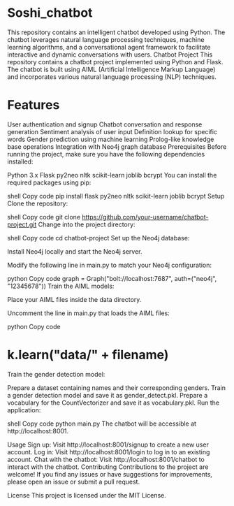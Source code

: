 # Soshi_chatbot
This repository contains an intelligent chatbot developed using Python. The chatbot leverages natural language processing techniques, machine learning algorithms, and a conversational agent framework to facilitate interactive and dynamic conversations with users.
Chatbot Project
This repository contains a chatbot project implemented using Python and Flask. The chatbot is built using AIML (Artificial Intelligence Markup Language) and incorporates various natural language processing (NLP) techniques.

# Features
User authentication and signup
Chatbot conversation and response generation
Sentiment analysis of user input
Definition lookup for specific words
Gender prediction using machine learning
Prolog-like knowledge base operations
Integration with Neo4j graph database
Prerequisites
Before running the project, make sure you have the following dependencies installed:

Python 3.x
Flask
py2neo
nltk
scikit-learn
joblib
bcrypt
You can install the required packages using pip:

shell
Copy code
pip install flask py2neo nltk scikit-learn joblib bcrypt
Setup
Clone the repository:

shell
Copy code
git clone https://github.com/your-username/chatbot-project.git
Change into the project directory:

shell
Copy code
cd chatbot-project
Set up the Neo4j database:

Install Neo4j locally and start the Neo4j server.

Modify the following line in main.py to match your Neo4j configuration:

python
Copy code
graph = Graph("bolt://localhost:7687", auth=("neo4j", "12345678"))
Train the AIML models:

Place your AIML files inside the data directory.

Uncomment the line in main.py that loads the AIML files:

python
Copy code
# k.learn("data/" + filename)
Train the gender detection model:

Prepare a dataset containing names and their corresponding genders.
Train a gender detection model and save it as gender_detect.pkl.
Prepare a vocabulary for the CountVectorizer and save it as vocabulary.pkl.
Run the application:

shell
Copy code
python main.py
The chatbot will be accessible at http://localhost:8001.

Usage
Sign up: Visit http://localhost:8001/signup to create a new user account.
Log in: Visit http://localhost:8001/login to log in to an existing account.
Chat with the chatbot: Visit http://localhost:8001/chatbot to interact with the chatbot.
Contributing
Contributions to the project are welcome! If you find any issues or have suggestions for improvements, please open an issue or submit a pull request.

License
This project is licensed under the MIT License.
